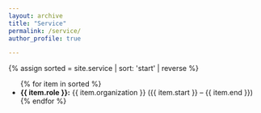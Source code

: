 ```yaml
---
layout: archive
title: "Service"
permalink: /service/
author_profile: true

---
```


{% assign sorted = site.service | sort: 'start' | reverse %}
<ul>
  {% for item in sorted %}
    <li><strong>{{ item.role }}:</strong> {{ item.organization }} ({{ item.start }} – {{ item.end }})</li>
  {% endfor %}
</ul>
